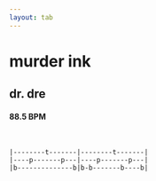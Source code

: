 ```yaml
---
layout: tab
---
```


# murder ink
## dr. dre

#### 88.5 BPM

<br/>

```
|--------t-------|--------t-------|
|----p-------p---|----p-------p---|
|b--------------b|b-b-------b----b|
```
